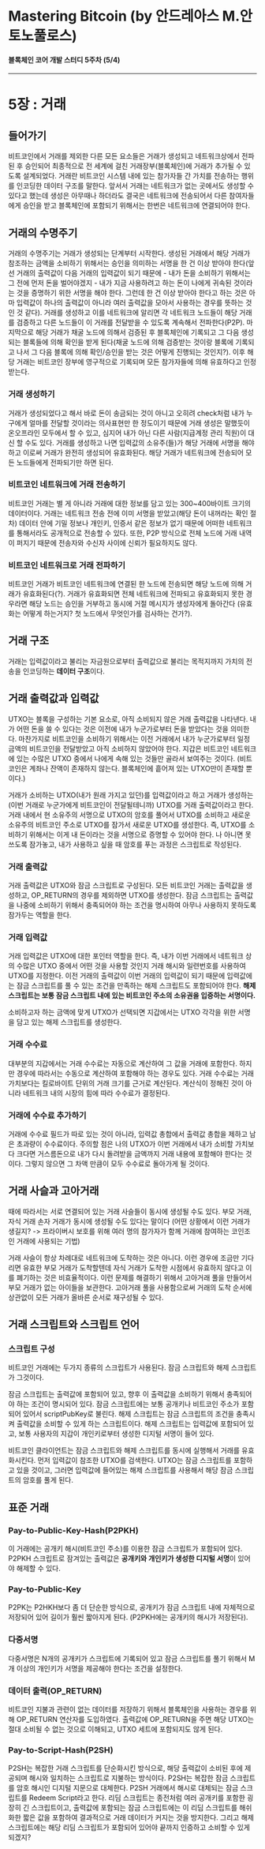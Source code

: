 # Mastering Bitcoin (by 안드레아스 M.안토노풀로스)

#### 블록체인 코어 개발 스터디 5주차 (5/4)
---
# 5장 : 거래

## 들어가기
비트코인에서 거래를 제외한 다른 모든 요소들은 거래가 생성되고 네트워크상에서 전파된 후 승인되어 최종적으로 전 세계에 걸친 거래장부(블록체인)에 거래가 추가될 수 있도록 설계되었다. 거래란 비트코인 시스템 내에 있는 참가자들 간 가치를 전송하는 행위를 인코딩한 데이터 구조를 말한다. 앞서서 거래는 네트워크가 없는 곳에서도 생성할 수 있다고 했는데 생성은 아무때나 하더라도 결국은 네트워크에 전송되어서 다른 참여자들에게 승인을 받고 블록체인에 포함되기 위해서는 한번은 네트워크에 연결되어야 한다.

## 거래의 수명주기
거래의 수명주기는 거래가 생성되는 단계부터 시작한다. 생성된 거래에서 해당 거래가 참조하는 금액을 소비하기 위해서는 승인을 의미하는 서명을 한 건 이상 받아야 한다(앞선 거래의 출력값이 다음 거래의 입력값이 되기 때문에 - 내가 돈을 소비하기 위해서는 그 전에 먼저 돈을 벌어야겠지 - 내가 지금 사용하려고 하는 돈이 나에게 귀속된 것이라는 것을 증명하기 위한 서명을 해야 한다. 그런데 한 건 이상 받아야 한다고 하는 것은 아마 입력값이 하나의 출력값이 아니라 여러 출력값을 모아서 사용하는 경우를 뜻하는 것인 것 같다). 거래를 생성하고 이를 네트워크에 알리면 각 네트워크 노드들이 해당 거래를 검증하고 다른 노드들이 이 거래를 전달받을 수 있도록 계속해서 전파한다(P2P).  마지막으로 해당 거래가 채굴 노드에 의해서 검증된 후 블록체인에 기록되고 그 다음 생성되는 블록들에 의해 확인을 받게 된다(채굴 노드에 의해 검증받는 것이랑 블록에 기록되고 나서 그 다음 블록에 의해 확인/승인을 받는 것은 어떻게 진행되는 것인지?). 이후 해당 거래는 비트코인 장부에 영구적으로 기록되며 모든 참가자들에 의해 유효하다고 인정받는다.

### 거래 생성하기
거래가 생성되었다고 해서 바로 돈이 송금되는 것이 아니고 오히려 check처럼 내가 누구에게 얼마를 전달할 것이라는 의사표현만 한 정도이기 때문에 거래 생성은 말했듯이 온오프라인 모두에서 할 수 있고, 심지어 내가 아닌 다른 사람(지급계정 관리 직원)이 대신 할 수도 있다. 거래를 생성하고 나면 입력값의 소유주(들)가 해당 거래에 서명을 해야 하고 이로써 거래가 완전히 생성되어 유효화된다. 해당 거래가 네트워크에 전송되어 모든 노드들에게 전파되기만 하면 된다.  

### 비트코인 네트워크에 거래 전송하기
비트코인 거래는 별 게 아니라 거래에 대한 정보를 담고 있는 300~400바이트 크기의 데이터이다. 거래는 네트워크 전송 전에 이미 서명을 받았고(해당 돈이 내꺼라는 확인 절차) 데이터 안에 기밀 정보나 개인키, 인증서 같은 정보가 없기 때문에 어떠한 네트워크를 통해서라도 공개적으로 전송할 수 있다. 또한, P2P 방식으로 전체 노드에 거래 내역이 퍼지기 때문에 전송자와 수신자 사이에 신뢰가 필요하지도 않다.  

### 비트코인 네트워크로 거래 전파하기
비트코인 거래가 비트코인 네트워크에 연결된 한 노드에 전송되면 해당 노드에 의해 거래가 유효화된다(?). 거래가 유효화되면 전체 네트워크에 전파되고 유효화되지 못한 경우라면 해당 노드는 승인을 거부하고 동시에 거절 메시지가 생성자에게 돌아간다 (유효화는 어떻게 하는거지? 첫 노드에서 무엇인가를 검사하는 건가?).   

## 거래 구조
거래는 입력값이라고 불리는 자금원으로부터 출력값으로 불리는 목적지까지 가치의 전송을 인코딩하는 **데이터 구조**이다.

## 거래 출력값과 입력값
UTXO는 블록을 구성하는 기본 요소로, 아직 소비되지 않은 거래 출력값을 나타낸다. 내가 어떤 돈을 쓸 수 있다는 것은 이전에 내가 누군가로부터 돈을 받았다는 것을 의미한다. 마찬가지로 비트코인을 소비하기 위해서는 이전 거래에서 내가 누군가로부터 일정 금액의 비트코인을 전달받았고 아직 소비하지 않았어야 한다. 지갑은 비트코인 네트워크에 있는 수많은 UTXO 중에서 나에게 속해 있는 것들만 골라서 보여주는 것이다. (비트코인은 계좌나 잔액이 존재하지 않는다. 블록체인에 흩어져 있는 UTXO만이 존재할 뿐이다.)

거래가 소비하는 UTXO(내가 원래 가지고 있던)를 입력값이라고 하고 거래가 생성하는(이번 거래로 누군가에게 비트코인이 전달될테니까) UTXO를 거래 출력값이라고 한다. 거래 내에서 현 소유주의 서명으로 UTXO의 암호를 풀어서 UTXO를 소비하고 새로운 소유주의 비트코인 주소로 UTXO를 잠가서 새로운 UTXO를 생성한다. 즉, UTXO를 소비하기 위해서는 이게 내 돈이라는 것을 서명으로 증명할 수 있어야 한다. 나 아니면 못 쓰도록 잠가놓고, 내가 사용하고 싶을 때 암호를 푸는 과정은 스크립트로 작성된다.

### 거래 출력값
거래 출력값은 UTXO와 잠금 스크립트로 구성된다. 모든 비트코인 거래는 출력값을 생성하고, OP_RETURN의 경우를 제외하면 UTXO를 생성한다. 잠금 스크립트는 출력값을 나중에 소비하기 위해서 충족되어야 하는 조건을 명시하여 아무나 사용하지 못하도록 잠가두는 역할을 한다.

### 거래 입력값
거래 입력값은 UTXO에 대한 포인터 역할을 한다. 즉, 내가 이번 거래에서 네트워크 상의 수많은 UTXO 중에서 어떤 것을 사용할 것인지 거래 해시와 일련번호를 사용하여 UTXO를 지정한다. 이전 거래의 출력값이 이번 거래의 입력값이 되기 때문에 입력값에는 잠금 스크립트를 풀 수 있는 조건을 만족하는 해제 스크립트도 포함되어야 한다. **해제 스크립트는 보통 잠금 스크립트 내에 있는 비트코인 주소의 소유권을 입증하는 서명이다.** 

소비하고자 하는 금액에 맞게 UTXO가 선택되면 지갑에서는 UTXO 각각을 위한 서명을 담고 있는 해제 스크립트를 생성한다. 

### 거래 수수료
대부분의 지갑에서는 거래 수수료는 자동으로 계산하여 그 값을 거래에 포함한다. 하지만 경우에 따라서는 수동으로 계산하여 포함해야 하는 경우도 있다. 거래 수수료는 거래 가치보다는 킬로바이트 단위의 거래 크기를 근거로 계산된다. 계산식이 정해진 것이 아니라 네트워크 내의 시장의 힘에 따라 수수료가 결정된다. 

### 거래에 수수료 추가하기
거래에 수수료 필드가 따로 있는 것이 아니라, 입력값 총합에서 출력값 총합을 제하고 남은 초과량이 수수료이다. 주의할 점은 나의 UTXO가 이번 거래에서 내가 소비할 가치보다 크다면 거스름돈으로 내가 다시 돌려받을 금액까지 거래 내용에 포함해야 한다는 것이다. 그렇지 않으면 그 차액 만큼이 모두 수수료로 돌아가게 될 것이다. 

## 거래 사슬과 고아거래
때에 따라서는 서로 연결되어 있는 거래 사슬들이 동시에 생성될 수도 있다. 부모 거래, 자식 거래 손자 거래가 동시에 생성될 수도 있다는 말이다 (어떤 상황에서 이런 거래가 생길지? -> 프라이버시 보호를 위해 여러 명의 참가자가 함께 거래에 참여하는 코인조인 거래에 사용되는 기법)

거래 사슬이 항상 차례대로 네트워크에 도착하는 것은 아니다. 이런 경우에 조금만 기다리면 유효한 부모 거래가 도착할텐데 자식 거래가 도착한 시점에서 유효하지 않다고 이를 폐기하는 것은 비효율적이다. 이런 문제를 해결하기 위해서 고아거래 풀을 만들어서 부모 거래가 없는 아이들을 보관한다. 고아거래 풀을 사용함으로써 거래의 도착 순서에 상관없이 모든 거래가 올바른 순서로 재구성될 수 있다.  

## 거래 스크립트와 스크립트 언어
### 스크립트 구성
비트코인 거래에는 두가지 종류의 스크립트가 사용된다. 잠금 스크립트와 해제 스크립트가 그것이다. 

잠금 스크립트는 출력값에 포함되어 있고, 향후 이 출력값을 소비하기 위해서 충족되어야 하는 조건이 명시되어 있다. 잠금 스크립트에는 보통 공개키나 비트코인 주소가 포함되어 있어서 scriptPubKey로 불린다. 해제 스크립트는 잠금 스크립트의 조건을 충족시켜 출력값을 소비할 수 있게 하는 스크립트이다. 해제 스크립트는 입력값에 포함되어 있고, 보통 사용자의 지갑이 개인키로부터 생성한 디지털 서명이 들어 있다. 

비트코인 클라이언트는 잠금 스크립트와 해제 스크립트를 동시에 실행해서 거래를 유효화시킨다. 먼저 입력값이 참조한 UTXO를 검색한다. UTXO는 잠금 스크립트를 포함하고 있을 것이고, 그러면 입력값에 들어있는 해제 스크립트를 사용해서 해당 잠금 스크립트의 암호를 풀게 된다. 

## 표준 거래
### Pay-to-Public-Key-Hash(P2PKH)
이 거래에는 공개키 해시(비트코인 주소)를 이용한 잠금 스크립트가 포함되어 있다. P2PKH 스크립트로 잠겨있는 출력값은 **공개키와 개인키가 생성한 디지털 서명**이 있어야 해제할 수 있다. 

### Pay-to-Public-Key
P2PK는 P2HKH보다 좀 더 단순한 방식으로, 공개키가 잠금 스크립트 내에 자체적으로 저장되어 있어 길이가 훨씬 짧아지게 된다. (P2PKH에는 공개키의 해시가 저장된다). 

### 다중서명
다중서명은 N개의 공개키가 스크립트에 기록되어 있고 잠금 스크립트를 풀기 위해서 M개 이상의 개인키가 서명을 제공해야 한다는 조건을 설정한다. 

### 데이터 출력(OP_RETURN)
비트코인 지불과 관련이 없는 데이터를 저장하기 위해서 블록체인을 사용하는 경우를 위해 OP_RETURN 연산자를 도입하였다. 출력값에 OP_RETURN을 주면 해당 UTXO는 절대 소비될 수 없는 것으로 이해되고, UTXO 세트에 포함되지도 않게 된다.

### Pay-to-Script-Hash(P2SH)
P2SH는 복잡한 거래 스크립트를 단순화시킨 방식으로, 해당 출력값이 소비된 후에 제공되며 해시와 일치하는 스크립트로 지불하는 방식이다. P2SH는 복잡한 잠금 스크립트를 암호 해시인 디지털 지문으로 대체한다. P2SH 거래에서 해시로 대체되는 잠금 스크립트를 Redeem Script라고 한다. 리딤 스크립트는 종전처럼 여러 공개키를 포함한 굉장히 긴 스크립트이고, 출력값에 포함되는 잠금 스크립트에는 이 리딤 스크립트를 해쉬화한 짧은 값을 포함하여 결과적으로 거래 데이터가 커지는 것을 방지한다. 그리고 해제 스크립트에는 해당 리딤 스크립트가 포함되어 있어야 끝까지 인증하고 소비할 수 있게 되겠지?
